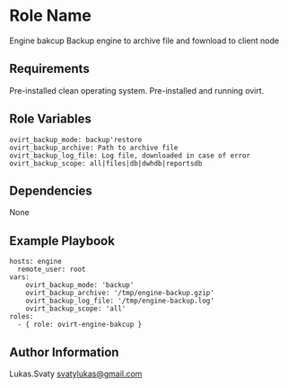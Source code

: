 Role Name
=========

Engine bakcup
Backup engine to archive file and fownload to client node

Requirements
------------

Pre-installed clean operating system.
Pre-installed and running ovirt.


Role Variables
--------------

    ovirt_backup_mode: backup'restore
    ovirt_backup_archive: Path to archive file
    ovirt_backup_log_file: Log file, downloaded in case of error
    ovirt_backup_scope: all|files|db|dwhdb|reportsdb
    
Dependencies
------------

None

Example Playbook
----------------

    hosts: engine
      remote_user: root
    vars:
        ovirt_backup_mode: 'backup'
        ovirt_backup_archive: '/tmp/engine-backup.gzip'
        ovirt_backup_log_file: '/tmp/engine-backup.log'
        ovirt_backup_scope: 'all'
    roles:
      - { role: ovirt-engine-bakcup }

Author Information
------------------

Lukas.Svaty
svatylukas@gmail.com
